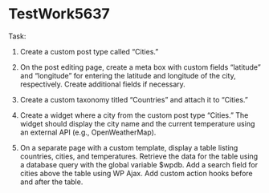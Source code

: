 # TestWork5637

Task:

1. Create a custom post type called “Cities.”

2. On the post editing page, create a meta box with custom fields “latitude” and “longitude” for entering the latitude and longitude of the city, respectively. Create additional fields if necessary.

3. Create a custom taxonomy titled “Countries” and attach it to “Cities.”

4. Create a widget where a city from the custom post type “Cities.” The widget should display the city name and the current temperature using an external API (e.g., OpenWeatherMap).

5. On a separate page with a custom template, display a table listing countries, cities, and temperatures. Retrieve the data for the table using a database query with the global variable $wpdb. Add a search field for cities above the table using WP Ajax. Add custom action hooks before and after the table.
